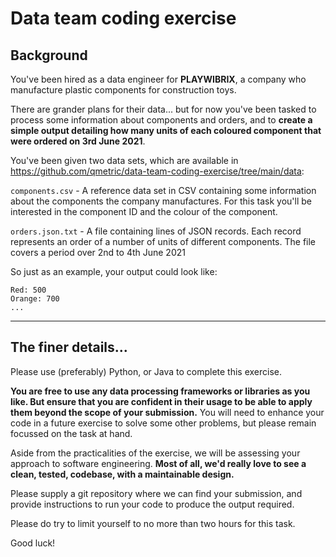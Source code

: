 # Data team coding exercise

## Background

You've been hired as a data engineer for **PLAYWIBRIX**, a company who manufacture plastic components for construction toys.

There are grander plans for their data... but for now you've been tasked to process some information about components and orders, and to **create a simple output detailing how many units of each coloured component that were ordered on 3rd June 2021**.

You've been given two data sets, which are available in https://github.com/qmetric/data-team-coding-exercise/tree/main/data:

`components.csv` - A reference data set in CSV containing some information about the components the company manufactures. For this task you'll be interested in the component ID and the colour of the component.

`orders.json.txt` - A file containing lines of JSON records. Each record represents an order of a number of units of different components. The file covers a period over 2nd to 4th June 2021

So just as an example, your output could look like:

```
Red: 500
Orange: 700
...
```

---

## The finer details...

Please use (preferably) Python, or Java to complete this exercise.

**You are free to use any data processing frameworks or libraries as you like. But ensure that you are confident in their usage to be able to apply them beyond the scope of your submission.** You will need to enhance your code in a future exercise to solve some other problems, but please remain focussed on the task at hand.

Aside from the practicalities of the exercise, we will be assessing your approach to software engineering. **Most of all, we'd really love to see a clean, tested, codebase, with a maintainable design.**

Please supply a git repository where we can find your submission, and provide instructions to run your code to produce the output required.

Please do try to limit yourself to no more than two hours for this task.

Good luck!
